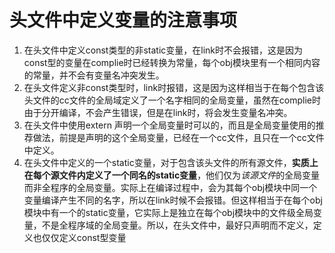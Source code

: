 # 头文件中定义变量的注意事项
1. 在头文件中定义const类型的非static变量，在link时不会报错，这是因为const型的变量在complie时已经转换为常量，每个obj模块里有一个相同内容的常量，并不会有变量名冲突发生。
2. 在头文件定义非const类型时，link时报错，这是因为这样相当于在每个包含该头文件的cc文件的全局域定义了一个名字相同的全局变量，虽然在complie时由于分开编译，不会产生错误，但是在link时，将会发生变量名冲突。
3. 在头文件中使用extern 声明一个全局变量时可以的，而且是全局变量使用的推荐做法，前提是声明的这个全局变量，已经在一个cc文件，且只在一个cc文件中定义。
4. 在头文件中定义的一个static变量，对于包含该头文件的所有源文件，**实质上在每个源文件内定义了一个同名的static变量**，他们仅为*该源文件*的全局变量而非全程序的全局变量。实际上在编译过程中，会为其每个obj模块中同一个变量编译产生不同的名字，所以在link时候不会报错。但这样相当于在每个obj模块中有一个的static变量，它实际上是独立在每个obj模块中的文件级全局变量，不是全程序域的全局变量。所以，在头文件中，最好只声明而不定义，定义也仅仅定义const型变量
